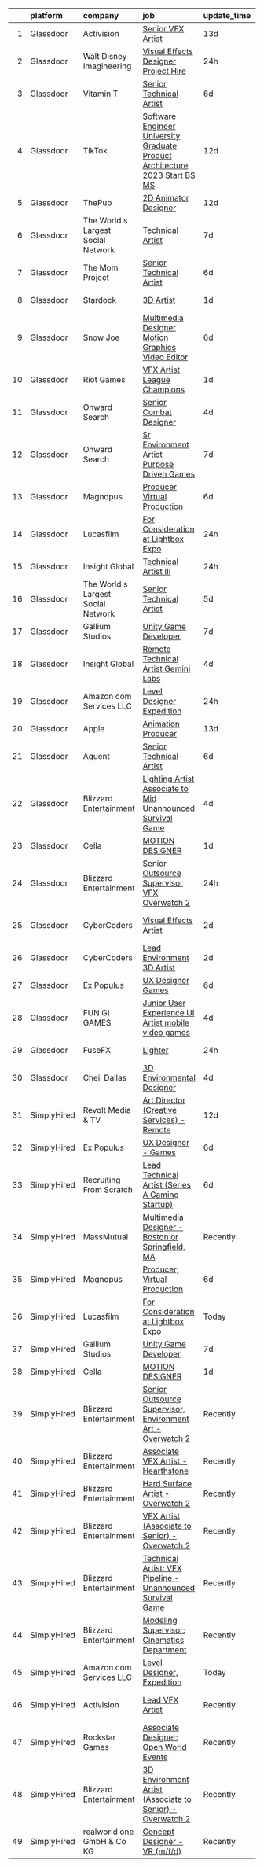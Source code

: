 

|    | platform    | company                            | job                                                                                                                                                                                                                                                                                                                                                                                                                                                                                                                                                                                                                                                                                                                                                                                                                                                                                                                                                                                                                                                                                                                                                                                                                                                                                                                                                                                                                                 | update_time   | location                   |
|---:|:------------|:-----------------------------------|:------------------------------------------------------------------------------------------------------------------------------------------------------------------------------------------------------------------------------------------------------------------------------------------------------------------------------------------------------------------------------------------------------------------------------------------------------------------------------------------------------------------------------------------------------------------------------------------------------------------------------------------------------------------------------------------------------------------------------------------------------------------------------------------------------------------------------------------------------------------------------------------------------------------------------------------------------------------------------------------------------------------------------------------------------------------------------------------------------------------------------------------------------------------------------------------------------------------------------------------------------------------------------------------------------------------------------------------------------------------------------------------------------------------------------------|:--------------|:---------------------------|
|  1 | Glassdoor   | Activision                         | [Senior VFX Artist](https://www.glassdoor.com/partner/jobListing.htm?pos=128&ao=1136043&s=58&guid=0000018382f94be693e4dbb5bd85acd7&src=GD_JOB_AD&t=SR&vt=w&cs=1_6e1e6b51&cb=1664349719842&jobListingId=1008139485844&jrtk=3-0-1ge1fij0ahar0801-1ge1fij0qgahp800-1aa7a9cdaa71a2d9-)                                                                                                                                                                                                                                                                                                                                                                                                                                                                                                                                                                                                                                                                                                                                                                                                                                                                                                                                                                                                                                                                                                                                                  | 13d           | Novato, CA                 |
|  2 | Glassdoor   | Walt Disney Imagineering           | [Visual Effects Designer  Project Hire](https://www.glassdoor.com/partner/jobListing.htm?pos=101&ao=1110586&s=58&guid=0000018382f94be693e4dbb5bd85acd7&src=GD_JOB_AD&t=SR&vt=w&cs=1_d4b4c7ab&cb=1664349719839&jobListingId=1008166275350&cpc=654405A9B1E0A9F5&jrtk=3-0-1ge1fij0ahar0801-1ge1fij0qgahp800-78271a69f40b4493--6NYlbfkN0DAFTyt7pbDCC2JPO79CSdi1dIb81yjczP5qsKcZIxgiYm3-7g-689UDqHItQTwke-2u5vcAXsE4QpggCjEBlTQJ8ol27R1VFGk4HS76IfdPoxEQ06aN34iLq3c4JfKQMRfimDVAeVh0Jv0HFQ5U2r_0tZyvLUk57OXuYWZrhutbr4xNpthUTyKtCwiInP05D5dKkVEReLzvg7PwNzNcoFnpNuK-DVJMcTDCmEeeufglM4jmS6r-HpGH7iXjwEW7f_cvTqyEeZqUCYndTcAEsBh13PLuqhlwEALp7kaoNr4SoDmezWDEqe6AqrECDmLva6xjO13lFGxfDyCG7pbQCRvROwOvlTGI3h1lbcm98-bSIRA9rw5p8UQDMFnb8HS7trT5hX73gYv0Idzy5MfG2UZo7DyyKL2VVqe4qbKDH1Le8BA5u8kW_BesiVoopZls3o%3D)                                                                                                                                                                                                                                                                                                                                                                                                                                                                                                                                                                                                                           | 24h           | Glendale, CA               |
|  3 | Glassdoor   | Vitamin T                          | [Senior Technical Artist](https://www.glassdoor.com/partner/jobListing.htm?pos=112&ao=1110586&s=58&guid=0000018382f94be693e4dbb5bd85acd7&src=GD_JOB_AD&t=SR&vt=w&cs=1_8e0e6d21&cb=1664349719841&jobListingId=1008154263100&cpc=AC285F3A3ECA6BB0&jrtk=3-0-1ge1fij0ahar0801-1ge1fij0qgahp800-735d5386cd36d417--6NYlbfkN0DMrcEu7yrtATojKJA7cEzGQ3FdRGWLh0CZQInL4ECGI6k5tN82kdM0cJmh4vC7GgimUtxDZ2TNdnAUj-6yxN_EorPpK-IfV9EsXRNvlGrH_q3mRhyM-04_qkXCRtTOQysQlpoZHqDPDOu0z0ioc7sHxV-IzYeRwZaRvgHLTG00zppDCVzSb-hwsESQwlMcczeukwBbTIVrO9onh9-vQGzuMIcRaiE0LlsI5vOyyC4y3UYHYIkky9-T7XqRqcXj4AEXKii0DrGiYYd4VppVWbRMPHTUNHpkmkO8ftE82NVKkgx4s83qTcwmbVRwnOfwdNznFpU3_HfivMJYUw470Diz9Fm78KkDejHfmez_vqn6LOnc213rhmpCZVFoN3464Z0CW4vk9zrHWt2DXW03keCPEfTePSMHZnAdKLQNrEXHX2cFyG208uLWCr0ZuLs7dUTqz_4FH9RFhb0GLOpe6S3IT9R1R9S5edNCf5bJjNGq8Q%3D%3D)                                                                                                                                                                                                                                                                                                                                                                                                                                                                                                                                                                                           | 6d            | Sausalito, CA              |
|  4 | Glassdoor   | TikTok                             | [Software Engineer  University Graduate  Product Architecture    2023 Start  BS MS ](https://www.glassdoor.com/partner/jobListing.htm?pos=124&ao=1136043&s=58&guid=0000018382f94be693e4dbb5bd85acd7&src=GD_JOB_AD&t=SR&vt=w&cs=1_016f95c0&cb=1664349719842&jobListingId=1008142242897&jrtk=3-0-1ge1fij0ahar0801-1ge1fij0qgahp800-7aab6f1fddecc8de-)                                                                                                                                                                                                                                                                                                                                                                                                                                                                                                                                                                                                                                                                                                                                                                                                                                                                                                                                                                                                                                                                                 | 12d           | Mountain View, CA          |
|  5 | Glassdoor   | ThePub                             | [2D Animator   Designer](https://www.glassdoor.com/partner/jobListing.htm?pos=117&ao=1136043&s=58&guid=0000018382f94be693e4dbb5bd85acd7&src=GD_JOB_AD&t=SR&vt=w&ea=1&cs=1_72975a23&cb=1664349719841&jobListingId=1008143841448&jrtk=3-0-1ge1fij0ahar0801-1ge1fij0qgahp800-478725d2c58d3591-)                                                                                                                                                                                                                                                                                                                                                                                                                                                                                                                                                                                                                                                                                                                                                                                                                                                                                                                                                                                                                                                                                                                                        | 12d           | Chicago, IL                |
|  6 | Glassdoor   | The World s Largest Social Network | [Technical Artist](https://www.glassdoor.com/partner/jobListing.htm?pos=105&ao=1110586&s=58&guid=0000018382f94be693e4dbb5bd85acd7&src=GD_JOB_AD&t=SR&vt=w&ea=1&cs=1_b3abd94c&cb=1664349719840&jobListingId=1008152609464&cpc=D2F1DE17EE1F43B9&jrtk=3-0-1ge1fij0ahar0801-1ge1fij0qgahp800-0a7c68b1deb61928--6NYlbfkN0DSgjPPcnEdvoK3uuxfISLALE6pB1FR7YSHOr_tSg5_QGIhoz_2VqUepdcKLBLI_zTYRTCT7JhMtrIfH8kvZPcIFsGfmLCjuTuviFxAO2jHsx1BeSAU3-pfavuUtpTGx8wZi6T8XZ70PNm-mxKx2l9_WNbcAUL8jOxk0zRYhOgVaettmZYwJo7uhk3uvElKZ5uo0gEtYsm5wl3H0dpWUOwxZlvKqocvjMbYPnc9vQkgYbvrNLtZ5VQ3lTbjkg07Hm5bdPQXrjKjIEHa5ZqxbwzmlR3LTzaqEhVFCQyUqAySP42UJsqGQsZRP74P7JsBf3WuzDEvtMITKJ98m8oyazkqXn4hf1ctHkgoke64IMd5hVxrnkEsP6lSg80tzKdCy_Lj_H06mb1ZPKPrpCJRACzlfqFnltEjnvmvs4Ygpg_DHjJ7_zCfdBGDEmC8n_LqpdZEo9M8VpcinJn3CWAMjYVM_1HtXRlS67MKAxz-Vdck-27ixIIkZ9l3JBjzh8W37HVksiDgbHd2khZrKCV_4PmvuwsLOu1PHPbstpdcp5ZCFGBHB9hj1TJKD4BHYwRNlR2DmxiQtbXJHWpe9rr1-Hzl2-etZ5D_YjM%3D)                                                                                                                                                                                                                                                                                                                                                                                                                                                                           | 7d            | New York, NY               |
|  7 | Glassdoor   | The Mom Project                    | [Senior Technical Artist](https://www.glassdoor.com/partner/jobListing.htm?pos=102&ao=1110586&s=58&guid=0000018382f94be693e4dbb5bd85acd7&src=GD_JOB_AD&t=SR&vt=w&cs=1_33d6bc88&cb=1664349719839&jobListingId=1008154030855&cpc=D69957E0862862E0&jrtk=3-0-1ge1fij0ahar0801-1ge1fij0qgahp800-8aae4f73b9551638--6NYlbfkN0BDp_epf89aHDQhKpPegNJQ_ldQpEFZQsM9OcONMGxWx6pU56EKHF58QjVdAUvn2gVk3qe3SlnghPyLAat3KOYlrLy0I2AR977gRPaN0RP08Ty9kMnw7ZhTsH11o93Q6E0InB6ICXPjdb-aqIeQDPOUC6Xb4EiGzQnTCX0cU42iyt08TsshtfRlUDeaNrQWdk9sk2tqILyNF38KJ3ao5oq6fZStTcVXmZBzF_qKhw8X6Q8J3Xr6m066Z1fY0WrNvfrfTM2G0jOa9MyGR8hpweVnHXyFc7801h4VmJIxy_6LclR7sV1BIPmlUAsAIXFk27G9j4fYIBIMg3EtMMrX6j7HY7A5Ev1AV10z9hjUNWicn4YYTOqvEetCki5PxBqieGTjzERYcvDvoijQvZ9IXo3Kq9acO7O3jjltYQUmj_AyTqtoJxdCnMDvfV1If_weAXTyfaHYJoj2_4GQG35ezhOXbMe6zaucjg5eUw_NTvVhC05YIOEwafMQMsQRN-Ijc0hbdGbuZiucvfi7nNIaZtOLqZU09nUNGORrNHzLcMuouqGLb4B-BVUFeL9_2XKHWLrTLf7D_hjT-nu-pzWhTJc9)                                                                                                                                                                                                                                                                                                                                                                                                                                                                                       | 6d            | Sausalito, CA              |
|  8 | Glassdoor   | Stardock                           | [3D Artist](https://www.glassdoor.com/partner/jobListing.htm?pos=121&ao=1136043&s=58&guid=0000018382f94be693e4dbb5bd85acd7&src=GD_JOB_AD&t=SR&vt=w&ea=1&cs=1_7d95ad47&cb=1664349719842&jobListingId=1008164168109&jrtk=3-0-1ge1fij0ahar0801-1ge1fij0qgahp800-268ab53375252d01-)                                                                                                                                                                                                                                                                                                                                                                                                                                                                                                                                                                                                                                                                                                                                                                                                                                                                                                                                                                                                                                                                                                                                                     | 1d            | Plymouth, MI               |
|  9 | Glassdoor   | Snow Joe                           | [Multimedia Designer   Motion Graphics   Video Editor](https://www.glassdoor.com/partner/jobListing.htm?pos=125&ao=1136043&s=58&guid=0000018382f94be693e4dbb5bd85acd7&src=GD_JOB_AD&t=SR&vt=w&ea=1&cs=1_84a648d3&cb=1664349719842&jobListingId=1008154544897&jrtk=3-0-1ge1fij0ahar0801-1ge1fij0qgahp800-63e5d0efdde79e7f-)                                                                                                                                                                                                                                                                                                                                                                                                                                                                                                                                                                                                                                                                                                                                                                                                                                                                                                                                                                                                                                                                                                          | 6d            | Hoboken, NJ                |
| 10 | Glassdoor   | Riot Games                         | [VFX Artist   League  Champions](https://www.glassdoor.com/partner/jobListing.htm?pos=119&ao=1136043&s=58&guid=0000018382f94be693e4dbb5bd85acd7&src=GD_JOB_AD&t=SR&vt=w&ea=1&cs=1_c6987d30&cb=1664349719842&jobListingId=1008164057372&jrtk=3-0-1ge1fij0ahar0801-1ge1fij0qgahp800-46a44d1732f1897e-)                                                                                                                                                                                                                                                                                                                                                                                                                                                                                                                                                                                                                                                                                                                                                                                                                                                                                                                                                                                                                                                                                                                                | 1d            | Los Angeles, CA            |
| 11 | Glassdoor   | Onward Search                      | [Senior Combat Designer](https://www.glassdoor.com/partner/jobListing.htm?pos=104&ao=1110586&s=58&guid=0000018382f94be693e4dbb5bd85acd7&src=GD_JOB_AD&t=SR&vt=w&cs=1_38b3d242&cb=1664349719840&jobListingId=1008157895761&cpc=0C139D4CAD5A6DB2&jrtk=3-0-1ge1fij0ahar0801-1ge1fij0qgahp800-45684f1118b53b12--6NYlbfkN0B7YoEZZ2QAGDyEGGmBPAUWSHc1Mt3sMCn9FehKcWA3w0R0aH9tn_iPRcrT6N-MqNQRAKnzqfndb9N0HbUJyMyNZRuvporvmuN0JhQCUEraa3qho7O8vmWkZjiiT7jYxgtkTz1fYFLAkMlwQj0Y0deNjgwfiPa4KrL7iGDzrLaKJX4xcNy1B-MpUxv-svL5vakCY0KkGxt98PL1sdAWlaetKDXgvnhpUiKLsJXDeILVqm0FZC5C9Th6RhpcB_w30dz4DVL_r4hKLvP6nicA2eMP8L14EZL_o-uRwDJB6zYGvFzUnQL-2jkB4RLyVWDUY2BNNpTKjS2XDQzqvvMdgAMhzg2UxuNeIRihHKOMqbvd0bSMg2NARFQaeTLMFl82oyGIr0KW847pMMXpnUanrYafZBO7bSynxTr6IS74Ts_oGkYh430j7HrgXLELvGR5oMykc5-po2niZFmkYYydpx97t6Ev1q5qTAIs9OAJ_xxwnmoqy9Q1NLsjBvj2djKXfbl1y3Ygl4DySJIk513jXgkbiPrF36hCZQUZlD37SCtFBP9Uk6tgKfDzlESBZF2L-8RPWTjhaknLp8rnKmWX6YdvU3ui49bo-GM4y9fxJmQiiJ2VQYn6qXrKqAy0tokIhGCEX3ei0W5lfUAwanjF-CJVttFXs8lbHQ8PjhGqui-hcxZtOYpFmJc-udjqV5VtZl89QBIBv_PGjK8j3-6MfWb-x11sYI0Ff5EdHwtSRGMuH2XuWXUSelJjJquwvoosd8lEvCf6-SZmQamnL8gDkTSF5XkbW8YM6JuBRVEDTzLgl_SwpaAFQHa81JbW3Ggz81d7COH7iuCVnhsBfWRQCj7v8IfR1K08KwujOx5F0zn6NBS9GjFMeC8dE8cTr7yvWqKL_knY96nyb51UkDsNdw9AkkEp807jqxieEHp_UnSeg-ySLfsGgoQPBbiJbTgbRKCfvRwxRd9Zaju3ZUxMeCmmBCKO68zLNdz08jaoUYA8oWkHaOuVNcEWkn5-ttSu0Kprdk2WXNZ_9g%3D%3D)                            | 4d            | Waltham, MA                |
| 12 | Glassdoor   | Onward Search                      | [Sr  Environment Artist   Purpose Driven Games](https://www.glassdoor.com/partner/jobListing.htm?pos=110&ao=1110586&s=58&guid=0000018382f94be693e4dbb5bd85acd7&src=GD_JOB_AD&t=SR&vt=w&cs=1_90ffe0e6&cb=1664349719841&jobListingId=1008152123453&cpc=F4EED0218A761C36&jrtk=3-0-1ge1fij0ahar0801-1ge1fij0qgahp800-bdc4ddb5652e9ac7--6NYlbfkN0B7YoEZZ2QAGDyEGGmBPAUWSHc1Mt3sMCn9FehKcWA3w0R0aH9tn_iPRcrT6N-MqNRi8B0Rov6CvVHYpK-r9wL41yKrkBeZHFd2AI_9pxESZ3RWbF-OpbT8AlMD5ogkPXvsV66IW9FC6vJe9IKOzb1w09sQX6PdTnUI254lfmVcbEC-z_SMP-sSRlU2p-zcDY0yhXKyXANTzRvVt-4exHXvXvmDHK0QLJXf8JGIgguS5yeCYAkkCC52XHybdB8r4y7ua27lPgPVEqTqsaabKxL6QN-0yhtHYLpgnsZl_zUjHWRCkjnaguMdyCfZ8rShzKp6iiFzCEwEW8nsEYikzlFf6wa17b_IVUFQ6i-Ko0TDZS8WLMYrIKnuTH5iKzqStMfygO_mI98s5bIIA9_IOklXRPYbN4WdVJEkwC9qGLskf2Nj7OAZ7PLTFrJDtiW94M7xWZtKzp764LLOtMmm4N3CmxpxujkrW6r5TnCtE45GJiEGJ9_mnYPb2s_8isbjEF5pSwyGydzJALU8UJQZIg6M_U6sHBhjK8zYYDPTMxsMuSh3J-cLtRaNu1x0pBq2X_VEtj4OFzOf9iY7NHHpamZYxEn2ErqZ0d1vGtXyGWwdSKiOkm8jEv_LA-pxGvpSbYtC_16276IbdPM7XUUQ-5LehRFgb9zv_PHlUs3tCqrBhF1XPM5yEF71E4zyJ6bfCenBThl-Er6OSk8_AVd5S3m9DbyETJ1uLinT3YCQ_12jOi8Cqkl_fEHLFiSKcVmmK-a2HeW4XHBpDVGu51iBWZ1e5hXVMZIdakmU0B0ykVy2O2T6eoOIxr9HmeSDJ8YtoIzLk6XoP4_ZIaaNPy3Pfm9I4pewVmwCM0Nnt0Gy9S3qVySgD1ZuoGQqgSsDFq_5koylq63HGtPrvkZfvKfa23IK1HlyjuvWTYKyRQv1hQ6ld-dkqvYtJfqvstzpwus0iAs_-3xLYt3Mql4pSJARZWJfp-IyQU53PvJK7GO4ZV_d3PxSBKR0ou_nddlvoySNzuSoeAmZSWRCDWuTf7SIacnK) | 7d            | Eugene, OR                 |
| 13 | Glassdoor   | Magnopus                           | [Producer  Virtual Production](https://www.glassdoor.com/partner/jobListing.htm?pos=123&ao=1136043&s=58&guid=0000018382f94be693e4dbb5bd85acd7&src=GD_JOB_AD&t=SR&vt=w&ea=1&cs=1_60ba9fd5&cb=1664349719842&jobListingId=1008154539182&jrtk=3-0-1ge1fij0ahar0801-1ge1fij0qgahp800-e664e79d5a35fd73-)                                                                                                                                                                                                                                                                                                                                                                                                                                                                                                                                                                                                                                                                                                                                                                                                                                                                                                                                                                                                                                                                                                                                  | 6d            | Los Angeles, CA            |
| 14 | Glassdoor   | Lucasfilm                          | [For Consideration at Lightbox Expo](https://www.glassdoor.com/partner/jobListing.htm?pos=114&ao=1136043&s=58&guid=0000018382f94be693e4dbb5bd85acd7&src=GD_JOB_AD&t=SR&vt=w&cs=1_358b4daa&cb=1664349719841&jobListingId=1008165011124&jrtk=3-0-1ge1fij0ahar0801-1ge1fij0qgahp800-93e1fa1c0d1a1d19-)                                                                                                                                                                                                                                                                                                                                                                                                                                                                                                                                                                                                                                                                                                                                                                                                                                                                                                                                                                                                                                                                                                                                 | 24h           | San Francisco, CA          |
| 15 | Glassdoor   | Insight Global                     | [Technical Artist III](https://www.glassdoor.com/partner/jobListing.htm?pos=107&ao=1110586&s=58&guid=0000018382f94be693e4dbb5bd85acd7&src=GD_JOB_AD&t=SR&vt=w&cs=1_d46043c9&cb=1664349719840&jobListingId=1008165480215&cpc=B076152010A3B66C&jrtk=3-0-1ge1fij0ahar0801-1ge1fij0qgahp800-fafc0a56ae316bcb--6NYlbfkN0BKkHZu3wF05EeDimN_p6sYpKCMArvwa95YdH7UpkaBCqc7l59Erwqcl-ZxWPl_M-kEY-totYx2UvP7RgHiptVyJ_4VQ51AqCmtmEgjG_hLnzMHqVQgvt8ijtiXpJEYnW2AXYTIoUInLSrH7R7IcBycIbo_jX8t_FcE4IpKkg9kedMz1JYaa5PNJMzB9UjlPuwYPjmHYo757gmxaoFhfKnY4JFn5QxrMOYOpz3sR_FWq6TC6gEnz7IGCoSKdIARRU7U5nzDmnN1_E5EVZ5j5KbFs4LH7Ma75LyEuyDr8qd3eX23fOt518dlNlo14KFLTvpt2sPkdJVWoPashY5Wq35g5Mgc504dfp5AOIwSP4HBNILGtjmfPLPOGtIVTxA7om9g7IO_yhYtdwSwlqFEVVC-SawrhiF146Q3xs2H6xx0FBvsbFO9evU5VjesBUxXdcAP2E1UmkuxUwA2lNp3yObgBoWCfPPjjctYrNoY_jlxtmI-NJr265BTGgSl4_hXygU%3D)                                                                                                                                                                                                                                                                                                                                                                                                                                                                                                                                                                            | 24h           | Redmond, WA                |
| 16 | Glassdoor   | The World s Largest Social Network | [Senior Technical Artist](https://www.glassdoor.com/partner/jobListing.htm?pos=103&ao=1110586&s=58&guid=0000018382f94be693e4dbb5bd85acd7&src=GD_JOB_AD&t=SR&vt=w&ea=1&cs=1_67752bdb&cb=1664349719840&jobListingId=1008156567880&cpc=39A4E8CE329AB187&jrtk=3-0-1ge1fij0ahar0801-1ge1fij0qgahp800-8a98ace1b10be4ee--6NYlbfkN0DSgjPPcnEdvoK3uuxfISLALE6pB1FR7YSHOr_tSg5_QGIhoz_2VqUepdcKLBLI_zQzTQBxFnNwLgYr54182ayk27VR9mGs31WGf8oLUq3IQ3WRzRkMbqPtK6oOaz54b3_OAZeqq0FVZMF2RYcuzjjIoIcXiPv67xjlRGeD6YbJyLJUG_F2oE5RKgJ0JC2oC4ktZt6jmLi1b8kPbJLHYMaxCZdDEogpL3KlAntCIQhVlvp53nJHw55iUTj26fpeJeSBBWtmL0A4O7urUBzZ_mir6w6KfHV7UdPTO0_Ts6lFykj0egiW5aHUYRpHx99U2aauhoarRXIcSDodYtmD1d3XUmdwwCBOD5iON7wpji4K06XBGMdHERiyxtKwAguZ00NGd8E52MqIr_tTxVFfKwVc51z-5hQbd32FaKSQs8VOSjnkPXk7zpPnM-iCUGyazoC1BQ2RVay0_5Ms4KnRX77wjpPkiejF-qLJxZ7Vpd2yQrlMlHCv8yq34PiCiBnhvFZKph4OhZ-kFWQcbwNQElu7VNFViHIDc8--94yc4siOILrBjnehmYqCu1sej1JDzSz1vqaQxbCddxwKf5SvoMkGS6o_-rhzSG0%3D)                                                                                                                                                                                                                                                                                                                                                                                                                                                                    | 5d            | Sausalito, CA              |
| 17 | Glassdoor   | Gallium Studios                    | [Unity Game Developer](https://www.glassdoor.com/partner/jobListing.htm?pos=118&ao=1136043&s=58&guid=0000018382f94be693e4dbb5bd85acd7&src=GD_JOB_AD&t=SR&vt=w&cs=1_9739e080&cb=1664349719842&jobListingId=1008150687011&jrtk=3-0-1ge1fij0ahar0801-1ge1fij0qgahp800-c88d89332377ea02-)                                                                                                                                                                                                                                                                                                                                                                                                                                                                                                                                                                                                                                                                                                                                                                                                                                                                                                                                                                                                                                                                                                                                               | 7d            | Remote                     |
| 18 | Glassdoor   | Insight Global                     | [Remote Technical Artist  Gemini Labs ](https://www.glassdoor.com/partner/jobListing.htm?pos=108&ao=1110586&s=58&guid=0000018382f94be693e4dbb5bd85acd7&src=GD_JOB_AD&t=SR&vt=w&cs=1_6c70c841&cb=1664349719840&jobListingId=1008158506654&cpc=F41FEAB56D215062&jrtk=3-0-1ge1fij0ahar0801-1ge1fij0qgahp800-bc1fe267607d7472--6NYlbfkN0BKkHZu3wF05EeDimN_p6sYpKCMArvwa95YdH7UpkaBCqc7l59ErwqcyE8VoIfttn7mGzAF9s0MCrVNtFYMZhXgXXvmY45VRUM_p2PEEESHc9tKlhFRV4GJfQHS-UfPKXVKQ1He407fAsyGt21to5VaSOhB4prHNtqlWRMoEuPNZwjpIiLvfPZbXxBF2HjbjxA7NuCvIC1LT9w_9DJc7H6hH03SxOVH3dx6p3FGU93Np1QuaqHf7GyhhGbbegLZR1hVxWddmwA1UVvVlvVAhIGDgnBOrGulhhTHTbzy50Avc4Hg8UyzvKscbP18RUXwj1sR4_vaICO0kE3R-y7ZhaRgpHB9tQmJT-chELyoS6DHGt6PrZCgOx1UJMzaayvGHMUC3Coc2-U-3qicThJqZhmCs_VpsWo9-BpuAeOgKk5xEBWlQGOlknZmGsd3iWpkIHM_iklahAFvTj_YfVB1sRjyUlDgTI7Fjn5jMFao0pKQpru_6Iv6R63e)                                                                                                                                                                                                                                                                                                                                                                                                                                                                                                                                                                         | 4d            | Sausalito, CA              |
| 19 | Glassdoor   | Amazon com Services LLC            | [Level Designer  Expedition](https://www.glassdoor.com/partner/jobListing.htm?pos=113&ao=1136043&s=58&guid=0000018382f94be693e4dbb5bd85acd7&src=GD_JOB_AD&t=SR&vt=w&cs=1_570145e1&cb=1664349719841&jobListingId=1008165924673&jrtk=3-0-1ge1fij0ahar0801-1ge1fij0qgahp800-46c45f87273b333f-)                                                                                                                                                                                                                                                                                                                                                                                                                                                                                                                                                                                                                                                                                                                                                                                                                                                                                                                                                                                                                                                                                                                                         | 24h           | Irvine, CA                 |
| 20 | Glassdoor   | Apple                              | [Animation Producer](https://www.glassdoor.com/partner/jobListing.htm?pos=127&ao=1136043&s=58&guid=0000018382f94be693e4dbb5bd85acd7&src=GD_JOB_AD&t=SR&vt=w&cs=1_eda7f1ce&cb=1664349719842&jobListingId=1008141069952&jrtk=3-0-1ge1fij0ahar0801-1ge1fij0qgahp800-253d8ad60a706612-)                                                                                                                                                                                                                                                                                                                                                                                                                                                                                                                                                                                                                                                                                                                                                                                                                                                                                                                                                                                                                                                                                                                                                 | 13d           | Cupertino, CA              |
| 21 | Glassdoor   | Aquent                             | [Senior Technical Artist](https://www.glassdoor.com/partner/jobListing.htm?pos=111&ao=1110586&s=58&guid=0000018382f94be693e4dbb5bd85acd7&src=GD_JOB_AD&t=SR&vt=w&cs=1_47ac4bd0&cb=1664349719841&jobListingId=1008154486844&cpc=F41FEAB56D215062&jrtk=3-0-1ge1fij0ahar0801-1ge1fij0qgahp800-c371dedfddfc560d--6NYlbfkN0DMrcEu7yrtATojKJA7cEzGQ3FdRGWLh0CZQInL4ECGI9gD0Wolx9R2v-Aex0-GK04aE9jC2UzCN24q9zsWhS9u588-s1EzI7cyfe1t_2ur-aEpXVeQEkL3vur-y7qT8URpPcgE5cQyI2C0-pfdzIUYQRtqI4HwZzD6r8CDlh-Fiji2yGy9T1_4P0SoVCCmCSKywjBLAdns0XRqHSs0-ptRQ2QTwWD2R-WHtbMaH7f_sczLYLYVv2rczcELu0O8CXrn3lBuD-9dtj-4lCgEuV9FCL6-HQAJOgLbMsI3xciLmlNfABT8OWQCgD8zdhsvfJbzfP6TYeLLeKSvuaB9qjBIPCBfivid1DglTiCkOwMnlhY5xiV4SFqsxkN3i_f8gV8dnxM7s0HvEGrxrg1u0OeD5G9aqlH_TpdohLDx2OIh4dj8aFAOjvsK2dUPoFBNO-3zzQaVFpCnVQ%3D%3D)                                                                                                                                                                                                                                                                                                                                                                                                                                                                                                                                                                                                                           | 6d            | Sausalito, CA              |
| 22 | Glassdoor   | Blizzard Entertainment             | [Lighting Artist  Associate to Mid    Unannounced Survival Game](https://www.glassdoor.com/partner/jobListing.htm?pos=129&ao=1136043&s=58&guid=0000018382f94be693e4dbb5bd85acd7&src=GD_JOB_AD&t=SR&vt=w&cs=1_4b226d9c&cb=1664349719842&jobListingId=1008158764430&jrtk=3-0-1ge1fij0ahar0801-1ge1fij0qgahp800-61a5b6d2634c38d6-)                                                                                                                                                                                                                                                                                                                                                                                                                                                                                                                                                                                                                                                                                                                                                                                                                                                                                                                                                                                                                                                                                                     | 4d            | Irvine, CA                 |
| 23 | Glassdoor   | Cella                              | [MOTION DESIGNER](https://www.glassdoor.com/partner/jobListing.htm?pos=115&ao=1136043&s=58&guid=0000018382f94be693e4dbb5bd85acd7&src=GD_JOB_AD&t=SR&vt=w&cs=1_c09c2572&cb=1664349719841&jobListingId=1008163471029&jrtk=3-0-1ge1fij0ahar0801-1ge1fij0qgahp800-66819a5d2978bf0d-)                                                                                                                                                                                                                                                                                                                                                                                                                                                                                                                                                                                                                                                                                                                                                                                                                                                                                                                                                                                                                                                                                                                                                    | 1d            | Los Gatos, CA              |
| 24 | Glassdoor   | Blizzard Entertainment             | [Senior Outsource Supervisor  VFX   Overwatch 2](https://www.glassdoor.com/partner/jobListing.htm?pos=126&ao=1136043&s=58&guid=0000018382f94be693e4dbb5bd85acd7&src=GD_JOB_AD&t=SR&vt=w&cs=1_b4d81d2d&cb=1664349719842&jobListingId=1008165851603&jrtk=3-0-1ge1fij0ahar0801-1ge1fij0qgahp800-9025c0dc214e1953-)                                                                                                                                                                                                                                                                                                                                                                                                                                                                                                                                                                                                                                                                                                                                                                                                                                                                                                                                                                                                                                                                                                                     | 24h           | Irvine, CA                 |
| 25 | Glassdoor   | CyberCoders                        | [Visual Effects Artist](https://www.glassdoor.com/partner/jobListing.htm?pos=106&ao=1110586&s=58&guid=0000018382f94be693e4dbb5bd85acd7&src=GD_JOB_AD&t=SR&vt=w&ea=1&cs=1_91f345b0&cb=1664349719841&jobListingId=1008160433923&cpc=451933188B21919D&jrtk=3-0-1ge1fij0ahar0801-1ge1fij0qgahp800-e279fd1c223f7676--6NYlbfkN0CpFJQzrgRR8WqXWK1qKKEqALWJw739KlKqr2H-MSI4eoBlI4EFrmor2FYZMP3muM1SW9Gmn45sBL2Bj8LOknqD3bWdo5-smw_HAwruCeE0erg20S8OK-59Z_7PjAppRUQhHef9lEvl_oJyKNucshZVtH1_vF_y-HaeVzhGJ4h5ztNven8L_kfsfI0GkD_nuLlK_MV_rUOv1bGTFGWYt2fE6Od195t8geEgUJ8QsmWEL8qPsEV6DVW5FdE6Os4ni2IO9t7XGjDxqkp_XuicAtn040EwO4JtwdsBFnObwCm0fw-tVFCgPpF04_cYLlGW1kZoo7Nt40lqVqis0q0uCGvy6brI_xGXGIE8yxbXT-nVe2iLYyi-PsTWBMQXOszVgIW1ocP-Y6fwiP3Ilj5he1H_ZyufcN-R1HDVUSEcX1_uPPJagYkRq4NsQ7SU7CPD-BGnv0SDR_NYXOQcoGdyFNfIBLiQRxXMuhsb6cOqffucaoTHIX-tziOUbPywTVGRj5NZ9viZINTCzKozRQXZTB_l3xH1Z3lW0jsnpuW9I1RxqD8IumVPXslbTsI_Qml--CQ6mdpLfdx577RiN042Abja3leJHN3TtCS16aa1q6X1LA4rbIe_oc9YFnZhy8AZUxwXGnB4u4Y7WItydOOV2sOAP1QHm3uqYrPToU1pvnY5jlf9Xdq4lclI48V013ma-ekuaNQ2JwevxTaBmHz5jRnG1MwGFQvzFCxw1gknHjFlCm8ad-b_W9MRuIWQabewlHtSRvSSmWI_BHaZ-cruHlLEerMVLWS4aMRxidqfOp0qgBpIfWgSSFXXaotiw0K1bumWG02wWGPHM4dj39XVikm31u8Z_gu1Pgpc7rSHlWkwE8Dwj9WpbNjmhMcl9dh6BktGoKKh8bRkVXzIjjoB5BpTWD4v31I2j8NioXQk42OQ2R-rn468FLPDJ5PFM7qSm6O-JV2l_WoO0aHnBGNhOqpWgzThOyabdism1p0Nuh97hA%3D%3D)                                                        | 2d            | Los Angeles, CA            |
| 26 | Glassdoor   | CyberCoders                        | [Lead Environment 3D Artist](https://www.glassdoor.com/partner/jobListing.htm?pos=109&ao=1110586&s=58&guid=0000018382f94be693e4dbb5bd85acd7&src=GD_JOB_AD&t=SR&vt=w&ea=1&cs=1_88f5c964&cb=1664349719841&jobListingId=1008160433614&cpc=C4A69CCDBB3B9599&jrtk=3-0-1ge1fij0ahar0801-1ge1fij0qgahp800-39781018a3a28394--6NYlbfkN0CpFJQzrgRR8WqXWK1qKKEqALWJw739KlKqr2H-MSI4eoBlI4EFrmor2FYZMP3muM1SW9Gmn45sBHiSnXy8D4E_iArBQ4hUUD4a2avbTcWRxz-4NN4aKfTo2zW7EkMpFwq9H4aC0xjqm7c9JqJKKBoPkD79VfCnjelAADviuGHRsr4sfZ9K1ZcjDYboxsYyjueuxV-3loSAiY9akRa_cCZseu53xtsYopz9W-b-iSnhoq7yMLDZa1Ccrh5eXjqHCYPjlIYtM-UvBVvN2QN3AG63GwzAiPrUVVhpC8BfenKFU1XCu_i576oQN9jylW1gjrc2y8Yl-rJVmXYmd9w_pRYiumA3cWIORX_V0j2E5A2ZNYd0GjvLClDXTF0kQ0QCB8xkODU9m-EoxGV_yyQ-ytUDEkfJadO66YQmxeCSvz0XgmatSrte7f9wUqPIwFIZbjFi9cPS-dXgQ5lTymRNUM0wILVvTCo_hfGmpFt81At_G-ixMG1FPv12PnxYaN2IizvCPhJn_fvopv2IHzg5E442e321J84uTZUK270M2gx8rm4bdVudcGfIA4_RcXLRzhbeHiITMlnP-DcfTpvqJ7HdB8WUdLD4pN57eBWW3eG1Uxv6YJgeBCcAbwdVN2D2k9hZd5ThoTA3l35kD1DjUcwgjEIejwHGRCDSMX7XDJ6O6zlfevgbmG9WJPnMxrgBAQqTU9ySVFf52J7XDdIpzwU5ZNE_S923GUYn5rlSiVDlZj-U58WvzclcJOi_-NBQiBkGPiS8LM1K7hUGQ5oGHuhPScE5GlhXxiDzVI3Wyec8bh7AWy0kxSsaARsURfwmr5HWkskgEISlMK8BUlPHMmN-sHgChZMZyGyPnnrncrvNNnxWipghGrIvf10Z4kssHh_GP2LbUEsW9GyjHB5nZCJrTKl0U6wwh31Wu4Bj-rngK5zfqrIspvVtbTrcBWF_f8MpBFihlJRvfr59Me3HHgCUJGVMK3wf9NS2Vjm0V5d5lg%3D%3D)                                                   | 2d            | Eugene, OR                 |
| 27 | Glassdoor   | Ex Populus                         | [UX Designer   Games](https://www.glassdoor.com/partner/jobListing.htm?pos=116&ao=1136043&s=58&guid=0000018382f94be693e4dbb5bd85acd7&src=GD_JOB_AD&t=SR&vt=w&ea=1&cs=1_3bcf9906&cb=1664349719841&jobListingId=1008155438706&jrtk=3-0-1ge1fij0ahar0801-1ge1fij0qgahp800-af5ef265bd9e2bd7-)                                                                                                                                                                                                                                                                                                                                                                                                                                                                                                                                                                                                                                                                                                                                                                                                                                                                                                                                                                                                                                                                                                                                           | 6d            | Remote                     |
| 28 | Glassdoor   | FUN GI GAMES                       | [Junior User Experience   UI Artist  mobile video games ](https://www.glassdoor.com/partner/jobListing.htm?pos=130&ao=1136043&s=58&guid=0000018382f94be693e4dbb5bd85acd7&src=GD_JOB_AD&t=SR&vt=w&ea=1&cs=1_39716712&cb=1664349719842&jobListingId=1008158641676&jrtk=3-0-1ge1fij0ahar0801-1ge1fij0qgahp800-4944322686d99878-)                                                                                                                                                                                                                                                                                                                                                                                                                                                                                                                                                                                                                                                                                                                                                                                                                                                                                                                                                                                                                                                                                                       | 4d            | El Segundo, CA             |
| 29 | Glassdoor   | FuseFX                             | [Lighter](https://www.glassdoor.com/partner/jobListing.htm?pos=120&ao=1136043&s=58&guid=0000018382f94be693e4dbb5bd85acd7&src=GD_JOB_AD&t=SR&vt=w&cs=1_0f5f781b&cb=1664349719842&jobListingId=1008165717809&jrtk=3-0-1ge1fij0ahar0801-1ge1fij0qgahp800-b846d030f836c6c0-)                                                                                                                                                                                                                                                                                                                                                                                                                                                                                                                                                                                                                                                                                                                                                                                                                                                                                                                                                                                                                                                                                                                                                            | 24h           | New York, NY               |
| 30 | Glassdoor   | Cheil Dallas                       | [3D Environmental Designer](https://www.glassdoor.com/partner/jobListing.htm?pos=122&ao=1136043&s=58&guid=0000018382f94be693e4dbb5bd85acd7&src=GD_JOB_AD&t=SR&vt=w&ea=1&cs=1_da5da970&cb=1664349719842&jobListingId=1008158069870&jrtk=3-0-1ge1fij0ahar0801-1ge1fij0qgahp800-0a3bfdb610d178d5-)                                                                                                                                                                                                                                                                                                                                                                                                                                                                                                                                                                                                                                                                                                                                                                                                                                                                                                                                                                                                                                                                                                                                     | 4d            | Plano, TX                  |
| 31 | SimplyHired | Revolt Media & TV                  | [Art Director (Creative Services) - Remote](https://www.simplyhired.com/job/aMcNb_OqnGTqmXR8nKu1HT6Ero0G7YGkyvgdO83xAgVhrQCJGeGhTQ?q=vfx+designer)                                                                                                                                                                                                                                                                                                                                                                                                                                                                                                                                                                                                                                                                                                                                                                                                                                                                                                                                                                                                                                                                                                                                                                                                                                                                                  | 12d           | United States +1 location  |
| 32 | SimplyHired | Ex Populus                         | [UX Designer - Games](https://www.simplyhired.com/job/uV2CGJ_yRPCTrOr8w6-wyR6MnmE7cjxRuTkSXGIV1qv07AkaNDr7nw?q=vfx+designer)                                                                                                                                                                                                                                                                                                                                                                                                                                                                                                                                                                                                                                                                                                                                                                                                                                                                                                                                                                                                                                                                                                                                                                                                                                                                                                        | 6d            | Remote                     |
| 33 | SimplyHired | Recruiting From Scratch            | [Lead Technical Artist (Series A Gaming Startup)](https://www.simplyhired.com/job/n1iDXB_fzL6g2-nPgNUgsiEyVEpoQJPi31RwuPqNU_hEl_eoSW1qog?q=vfx+designer)                                                                                                                                                                                                                                                                                                                                                                                                                                                                                                                                                                                                                                                                                                                                                                                                                                                                                                                                                                                                                                                                                                                                                                                                                                                                            | 6d            | Waltham, MA +126 locations |
| 34 | SimplyHired | MassMutual                         | [Multimedia Designer - Boston or Springfield, MA](https://www.simplyhired.com/job/CcrU9vrSkGHbpIUYgeeXblyTDRVIr4YTMiVQ_qAhle0d3zCaETwMXg?q=vfx+designer)                                                                                                                                                                                                                                                                                                                                                                                                                                                                                                                                                                                                                                                                                                                                                                                                                                                                                                                                                                                                                                                                                                                                                                                                                                                                            | Recently      | Springfield, MA            |
| 35 | SimplyHired | Magnopus                           | [Producer, Virtual Production](https://www.simplyhired.com/job/JQcHBGylSAEKKox6iB1ICrkf3BZEX5S4kP8Yng_VhC-bru1OjPSVMg?q=vfx+designer)                                                                                                                                                                                                                                                                                                                                                                                                                                                                                                                                                                                                                                                                                                                                                                                                                                                                                                                                                                                                                                                                                                                                                                                                                                                                                               | 6d            | Los Angeles, CA            |
| 36 | SimplyHired | Lucasfilm                          | [For Consideration at Lightbox Expo](https://www.simplyhired.com/job/ASYhn8S0bckYBXmBB5avWqQG1wigQoIhgn70cbKXrH-ppkX-28-L3Q?q=vfx+designer)                                                                                                                                                                                                                                                                                                                                                                                                                                                                                                                                                                                                                                                                                                                                                                                                                                                                                                                                                                                                                                                                                                                                                                                                                                                                                         | Today         | San Francisco, CA          |
| 37 | SimplyHired | Gallium Studios                    | [Unity Game Developer](https://www.simplyhired.com/job/XTc3xzAM0S6mk_6sJz5r8GyKaH4Q5BIrCfUAShXBWDWYs1QosvJqjA?q=vfx+designer)                                                                                                                                                                                                                                                                                                                                                                                                                                                                                                                                                                                                                                                                                                                                                                                                                                                                                                                                                                                                                                                                                                                                                                                                                                                                                                       | 7d            | Remote                     |
| 38 | SimplyHired | Cella                              | [MOTION DESIGNER](https://www.simplyhired.com/job/rk2g3nbaIY1wqwFv9qkA2CnxwnFwKoGrkZ73ITKrtAvQzSBYsLymNQ?q=vfx+designer)                                                                                                                                                                                                                                                                                                                                                                                                                                                                                                                                                                                                                                                                                                                                                                                                                                                                                                                                                                                                                                                                                                                                                                                                                                                                                                            | 1d            | Los Gatos, CA              |
| 39 | SimplyHired | Blizzard Entertainment             | [Senior Outsource Supervisor, Environment Art - Overwatch 2](https://www.simplyhired.com/job/baWn5MyjJmuExvuiW6_ujSXeF21UCTDq9SifGL1Q_-8FqwNJPF_SQQ?q=vfx+designer)                                                                                                                                                                                                                                                                                                                                                                                                                                                                                                                                                                                                                                                                                                                                                                                                                                                                                                                                                                                                                                                                                                                                                                                                                                                                 | Recently      | Irvine, CA                 |
| 40 | SimplyHired | Blizzard Entertainment             | [Associate VFX Artist - Hearthstone](https://www.simplyhired.com/job/npzx9Srzh2nXb282llyE7B1XTbu3nGO2QQfd8rYbVSIH0uXj-hjJhQ?q=vfx+designer)                                                                                                                                                                                                                                                                                                                                                                                                                                                                                                                                                                                                                                                                                                                                                                                                                                                                                                                                                                                                                                                                                                                                                                                                                                                                                         | Recently      | Irvine, CA                 |
| 41 | SimplyHired | Blizzard Entertainment             | [Hard Surface Artist - Overwatch 2](https://www.simplyhired.com/job/6UbuxcizWm0FGl0VWvCtYyHq-2-jjcWZ_YsxRvD4XaS9M8_zOx_FMA?q=vfx+designer)                                                                                                                                                                                                                                                                                                                                                                                                                                                                                                                                                                                                                                                                                                                                                                                                                                                                                                                                                                                                                                                                                                                                                                                                                                                                                          | Recently      | Irvine, CA                 |
| 42 | SimplyHired | Blizzard Entertainment             | [VFX Artist (Associate to Senior) - Overwatch 2](https://www.simplyhired.com/job/2d70J5UkkZ2YmvlvJfcaEqf0vVFEZwLt57euRMmQlk3Afx_2Q_gYzw?q=vfx+designer)                                                                                                                                                                                                                                                                                                                                                                                                                                                                                                                                                                                                                                                                                                                                                                                                                                                                                                                                                                                                                                                                                                                                                                                                                                                                             | Recently      | Irvine, CA                 |
| 43 | SimplyHired | Blizzard Entertainment             | [Technical Artist: VFX Pipeline - Unannounced Survival Game](https://www.simplyhired.com/job/LjBYXeLA-0AxbmaC_Dh8JjcU3tj0mP9A7-gFBd5X7Pw0qOUAh1F8tg?q=vfx+designer)                                                                                                                                                                                                                                                                                                                                                                                                                                                                                                                                                                                                                                                                                                                                                                                                                                                                                                                                                                                                                                                                                                                                                                                                                                                                 | Recently      | Irvine, CA                 |
| 44 | SimplyHired | Blizzard Entertainment             | [Modeling Supervisor: Cinematics Department](https://www.simplyhired.com/job/sfOILQZbFHZAxPz0pkkKCSovSg0CltzY_szoR-1XJaWYjVih18s4VQ?q=vfx+designer)                                                                                                                                                                                                                                                                                                                                                                                                                                                                                                                                                                                                                                                                                                                                                                                                                                                                                                                                                                                                                                                                                                                                                                                                                                                                                 | Recently      | Irvine, CA                 |
| 45 | SimplyHired | Amazon.com Services LLC            | [Level Designer, Expedition](https://www.simplyhired.com/job/TVQxTaYmb4dSSJPEhFo8UfOjoxem6BHNCAVZ9ezzbd0XZSbGt5TuzQ?q=vfx+designer)                                                                                                                                                                                                                                                                                                                                                                                                                                                                                                                                                                                                                                                                                                                                                                                                                                                                                                                                                                                                                                                                                                                                                                                                                                                                                                 | Today         | Irvine, CA                 |
| 46 | SimplyHired | Activision                         | [Lead VFX Artist](https://www.simplyhired.com/job/skG9lF8-lNblYoscV_4ZkShrtKrP6Wjg7CtMgNvznLa_luoDQ-mzww?q=vfx+designer)                                                                                                                                                                                                                                                                                                                                                                                                                                                                                                                                                                                                                                                                                                                                                                                                                                                                                                                                                                                                                                                                                                                                                                                                                                                                                                            | Recently      | Santa Monica, CA           |
| 47 | SimplyHired | Rockstar Games                     | [Associate Designer: Open World Events](https://www.simplyhired.com/job/vdV8vlT3gviLv2JCIKjxS72bf-KmVFeMRA0oYSRtEaTI4YyrugfY7Q?q=vfx+designer)                                                                                                                                                                                                                                                                                                                                                                                                                                                                                                                                                                                                                                                                                                                                                                                                                                                                                                                                                                                                                                                                                                                                                                                                                                                                                      | Recently      | Carlsbad, CA               |
| 48 | SimplyHired | Blizzard Entertainment             | [3D Environment Artist (Associate to Senior) - Overwatch 2](https://www.simplyhired.com/job/pw88DtF0EULjjFMy83MMr_Hg0HBZII6DCgYGL9C12joglMD-Z-Xwnw?q=vfx+designer)                                                                                                                                                                                                                                                                                                                                                                                                                                                                                                                                                                                                                                                                                                                                                                                                                                                                                                                                                                                                                                                                                                                                                                                                                                                                  | Recently      | Irvine, CA                 |
| 49 | SimplyHired | realworld one GmbH & Co KG         | [Concept Designer - VR (m/f/d)](https://www.simplyhired.com/job/9M9B0HjzlxbnEWwSs63j38J2jv4QAGwRz17kgQnuQPJjtHPVVTunxA?q=vfx+designer)                                                                                                                                                                                                                                                                                                                                                                                                                                                                                                                                                                                                                                                                                                                                                                                                                                                                                                                                                                                                                                                                                                                                                                                                                                                                                              | Recently      | Remote                     |